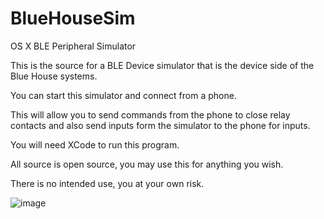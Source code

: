 # BlueHouseSim
OS X BLE Peripheral Simulator

This is the source for a BLE Device simulator that is the device side of the Blue House systems.

You can start this simulator and connect from a phone.

This will allow you to send commands from the phone to close relay contacts and also send inputs form the simulator to the phone for inputs.

You will need XCode to run this program.

All source is open source, you may use this for anything you wish.

There is no intended use, you at your own risk.

![image](https://github.com/ThomasJay/BlueHouseSim/master/app.png)


